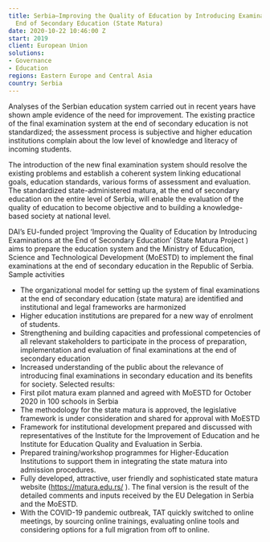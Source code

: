 ```yaml
---
title: Serbia—Improving the Quality of Education by Introducing Examinations at the
  End of Secondary Education (State Matura)
date: 2020-10-22 10:46:00 Z
start: 2019
client: European Union
solutions:
- Governance
- Education
regions: Eastern Europe and Central Asia
country: Serbia
---
```


Analyses of the Serbian education system carried out in recent years have shown ample evidence of the need for improvement. The existing practice of the final examination system at the end of secondary education is not standardized; the assessment process is subjective and higher education institutions complain about the low level of knowledge and literacy of incoming students.

The introduction of the new final examination system should resolve the existing problems and establish a coherent system linking educational goals, education standards, various forms of assessment and evaluation. The standardized state-administered matura, at the end of secondary education on the entire level of Serbia, will enable the evaluation of the quality of education to become objective and to building a knowledge-based society at national level.

DAI’s EU-funded project ‘Improving the Quality of Education by Introducing Examinations at the End of Secondary Education’ (State Matura Project ) aims to prepare the education system and the Ministry of Education, Science and Technological Development (MoESTD) to implement the final examinations at the end of secondary education in the Republic of Serbia.
Sample activities  
-	The organizational model for setting up the system of final examinations at the end of secondary education (state matura) are identified and institutional and legal frameworks are harmonized 
-	Higher education institutions are prepared for a new way of enrolment of students. 
-	Strengthening and building capacities and professional competencies of all relevant stakeholders to participate in the process of preparation, implementation and evaluation of final examinations at the end of secondary education
-	Increased understanding of the public about the relevance of introducing final examinations in secondary education and its benefits for society. 
Selected results: 
-	First pilot matura exam planned and agreed with MoESTD for October 2020 in 100 schools in Serbia
-	The methodology for the state matura is approved, the legislative framework is under consideration and shared for approval with MoESTD
-	Framework for institutional development prepared and discussed with representatives of the Institute for the Improvement of Education and he Institute for Education Quality and Evaluation in Serbia. 
-	Prepared training/workshop programmes for Higher-Education Institutions to support them in integrating the state matura into admission procedures. 
-	Fully developed, attractive, user friendly and sophisticated state matura website (https://matura.edu.rs/ ). The final version is the result of the detailed comments and inputs received by the EU Delegation in Serbia and the MoESTD. 
-	With the COVID-19 pandemic outbreak, TAT quickly switched to online meetings, by sourcing online trainings, evaluating online tools and considering options for a full migration from off to online.
